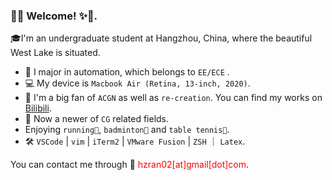 ### 👏✨ Welcome! ✨👏.

🎓I'm an undergraduate student at Hangzhou, China, where the beautiful West Lake is situated.

 * 📖 I major in automation, which belongs to  `EE/ECE` .
 * 💻 My device is `Macbook Air (Retina, 13-inch, 2020)`.
 * 🌟 I'm a big fan of `ACGN` as well as `re-creation`. You can find my works on [Bilibili](https://space.bilibili.com/106326720).
 * 🤔 Now a newer of `CG` related fields.
 * Enjoying `running🏃`, `badminton🏸️` and `table tennis🏓️`.
 * 🛠️ `VSCode` | `vim` |  `iTerm2` | `VMware Fusion` | `ZSH` ｜ `Latex`.

You can contact me through 📧 <font color="red">hzran02[at]gmail[dot]com</font>.
